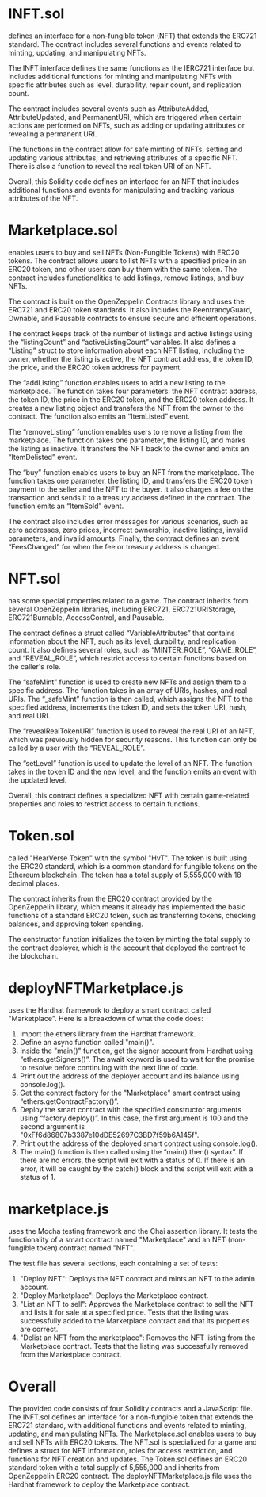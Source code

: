 # INFT.sol 
defines an interface for a non-fungible token (NFT) that extends the ERC721 standard. The contract includes several functions and events related to minting, updating, and manipulating NFTs.

The INFT interface defines the same functions as the IERC721 interface but includes additional functions for minting and manipulating NFTs with specific attributes such as level, durability, repair count, and replication count.

The contract includes several events such as AttributeAdded, AttributeUpdated, and PermanentURI, which are triggered when certain actions are performed on NFTs, such as adding or updating attributes or revealing a permanent URI.

The functions in the contract allow for safe minting of NFTs, setting and updating various attributes, and retrieving attributes of a specific NFT. There is also a function to reveal the real token URI of an NFT.

Overall, this Solidity code defines an interface for an NFT that includes additional functions and events for manipulating and tracking various attributes of the NFT.
# Marketplace.sol
enables users to buy and sell NFTs (Non-Fungible Tokens) with ERC20 tokens. The contract allows users to list NFTs with a specified price in an ERC20 token, and other users can buy them with the same token. The contract includes functionalities to add listings, remove listings, and buy NFTs.

The contract is built on the OpenZeppelin Contracts library and uses the ERC721 and ERC20 token standards. It also includes the ReentrancyGuard, Ownable, and Pausable contracts to ensure secure and efficient operations.

The contract keeps track of the number of listings and active listings using the “listingCount” and “activeListingCount” variables. It also defines a “Listing” struct to store information about each NFT listing, including the owner, whether the listing is active, the NFT contract address, the token ID, the price, and the ERC20 token address for payment.

The “addListing” function enables users to add a new listing to the marketplace. The function takes four parameters: the NFT contract address, the token ID, the price in the ERC20 token, and the ERC20 token address. It creates a new listing object and transfers the NFT from the owner to the contract. The function also emits an “ItemListed” event.

The “removeListing” function enables users to remove a listing from the marketplace. The function takes one parameter, the listing ID, and marks the listing as inactive. It transfers the NFT back to the owner and emits an “ItemDelisted” event.

The “buy” function enables users to buy an NFT from the marketplace. The function takes one parameter, the listing ID, and transfers the ERC20 token payment to the seller and the NFT to the buyer. It also charges a fee on the transaction and sends it to a treasury address defined in the contract. The function emits an “ItemSold” event.

The contract also includes error messages for various scenarios, such as zero addresses, zero prices, incorrect ownership, inactive listings, invalid parameters, and invalid amounts. Finally, the contract defines an event “FeesChanged” for when the fee or treasury address is changed.

# NFT.sol

has some special properties related to a game. The contract inherits from several OpenZeppelin libraries, including ERC721, ERC721URIStorage, ERC721Burnable, AccessControl, and Pausable.

The contract defines a struct called “VariableAttributes” that contains information about the NFT, such as its level, durability, and replication count. It also defines several roles, such as “MINTER_ROLE”, “GAME_ROLE”, and “REVEAL_ROLE”, which restrict access to certain functions based on the caller's role.

The “safeMint” function is used to create new NFTs and assign them to a specific address. The function takes in an array of URIs, hashes, and real URIs. The “_safeMint” function is then called, which assigns the NFT to the specified address, increments the token ID, and sets the token URI, hash, and real URI.

The “revealRealTokenURI” function is used to reveal the real URI of an NFT, which was previously hidden for security reasons. This function can only be called by a user with the “REVEAL_ROLE”.

The “setLevel” function is used to update the level of an NFT. The function takes in the token ID and the new level, and the function emits an event with the updated level.

Overall, this contract defines a specialized NFT with certain game-related properties and roles to restrict access to certain functions.

# Token.sol
called "HearVerse Token" with the symbol "HvT". The token is built using the ERC20 standard, which is a common standard for fungible tokens on the Ethereum blockchain. The token has a total supply of 5,555,000 with 18 decimal places.

The contract inherits from the ERC20 contract provided by the OpenZeppelin library, which means it already has implemented the basic functions of a standard ERC20 token, such as transferring tokens, checking balances, and approving token spending.

The constructor function initializes the token by minting the total supply to the contract deployer, which is the account that deployed the contract to the blockchain.

# deployNFTMarketplace.js
uses the Hardhat framework to deploy a smart contract called "Marketplace". Here is a breakdown of what the code does:
1.	Import the ethers library from the Hardhat framework.
2.	Define an async function called "main()".
3.	Inside the "main()" function, get the signer account from Hardhat using “ethers.getSigners()”. The await keyword is used to wait for the promise to resolve before continuing with the next line of code.
4.	Print out the address of the deployer account and its balance using console.log().
5.	Get the contract factory for the "Marketplace" smart contract using “ethers.getContractFactory()”.
6.	Deploy the smart contract with the specified constructor arguments using “factory.deploy()”. In this case, the first argument is 100 and the second argument is "0xFf6d86807b3387e10dDE52697C3BD7f59b6A145f".
7.	Print out the address of the deployed smart contract using console.log().
8.	The main() function is then called using the “main().then() syntax”. If there are no errors, the script will exit with a status of 0. If there is an error, it will be caught by the catch() block and the script will exit with a status of 1.

# marketplace.js
uses the Mocha testing framework and the Chai assertion library. It tests the functionality of a smart contract named "Marketplace" and an NFT (non-fungible token) contract named "NFT".

The test file has several sections, each containing a set of tests:
1.	"Deploy NFT": Deploys the NFT contract and mints an NFT to the admin account.
2.	"Deploy Marketplace": Deploys the Marketplace contract.
3.	"List an NFT to sell": Approves the Marketplace contract to sell the NFT and lists it for sale at a specified price. Tests that the listing was successfully added to the Marketplace contract and that its properties are correct.
4.	"Delist an NFT from the marketplace": Removes the NFT listing from the Marketplace contract. Tests that the listing was successfully removed from the Marketplace contract.
# Overall
The provided code consists of four Solidity contracts and a JavaScript file. The INFT.sol defines an interface for a non-fungible token that extends the ERC721 standard, with additional functions and events related to minting, updating, and manipulating NFTs. The Marketplace.sol enables users to buy and sell NFTs with ERC20 tokens. The NFT.sol is specialized for a game and defines a struct for NFT information, roles for access restriction, and functions for NFT creation and updates. The Token.sol defines an ERC20 standard token with a total supply of 5,555,000 and inherits from OpenZeppelin ERC20 contract. The deployNFTMarketplace.js file uses the Hardhat framework to deploy the Marketplace contract.
